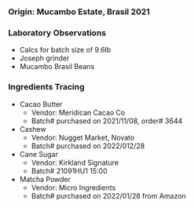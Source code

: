 ### Origin: Mucambo Estate, Brasil 2021

### Laboratory Observations
- Calcs for batch size of 9.6lb
- Joseph grinder
- Mucambo Brasil Beans

### Ingredients Tracing
- Cacao Butter
  - Vendor: Meridican Cacao Co
  - Batch# purchased on 2021/11/08, order# 3644
- Cashew
  - Vendor: Nugget Market, Novato
  - Batch# purchased on 2022/012/28
- Cane Sugar
  - Vendor: Kirkland Signature
  - Batch# 21091HU1 15:00
- Matcha Powder
  - Vendor: Micro Ingredients
  - Batch# purchased on 2022/01/28 from Amazon
